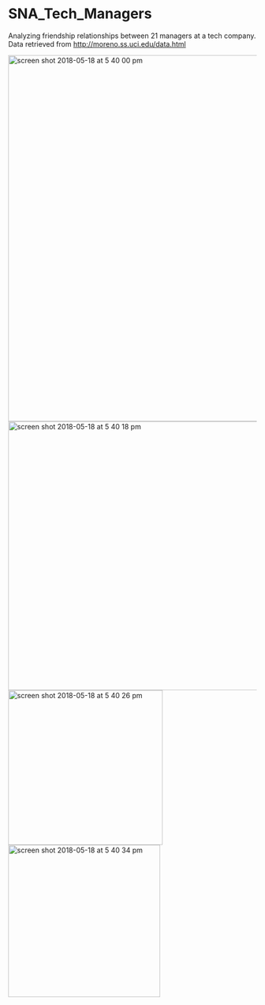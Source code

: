 # SNA_Tech_Managers
Analyzing friendship relationships between 21 managers at a tech company.  
Data retrieved from http://moreno.ss.uci.edu/data.html

<img width="741" alt="screen shot 2018-05-18 at 5 40 00 pm" src="https://user-images.githubusercontent.com/25238494/40259347-aa34d7b4-5ac3-11e8-8b0c-d8773a68e7af.png">
<img width="544" alt="screen shot 2018-05-18 at 5 40 18 pm" src="https://user-images.githubusercontent.com/25238494/40259350-af4d6d56-5ac3-11e8-8c03-cc6e13d872dc.png">
<img width="313" alt="screen shot 2018-05-18 at 5 40 26 pm" src="https://user-images.githubusercontent.com/25238494/40259352-af6a7c0c-5ac3-11e8-8e19-31fef82ddea8.png">
<img width="308" alt="screen shot 2018-05-18 at 5 40 34 pm" src="https://user-images.githubusercontent.com/25238494/40259353-af84182e-5ac3-11e8-8810-3b6871e40346.png">
